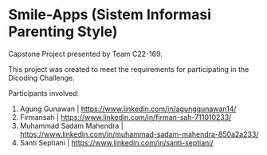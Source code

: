 # Smile-Apps (Sistem Informasi Parenting Style)
Capstone Project presented by Team C22-169.

This project was created to meet the requirements for participating in the Dicoding Challenge.

Participants involved:
1. Agung Gunawan | https://www.linkedin.com/in/agunggunawan14/
2. Firmansah | https://www.linkedin.com/in/firman-sah-711010233/
3. Muhammad Sadam Mahendra | https://www.linkedin.com/in/muhammad-sadam-mahendra-850a2a233/
4. Santi Septiani | https://www.linkedin.com/in/santi-septiani/
